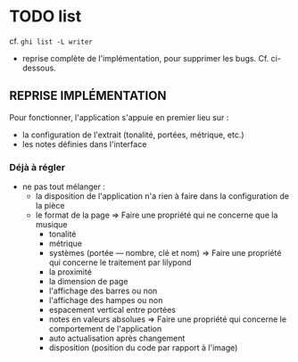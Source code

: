 # TODO list

cf. `ghi list -L writer`

* reprise complète de l'implémentation, pour supprimer les bugs. Cf. ci-dessous.


## REPRISE IMPLÉMENTATION

Pour fonctionner, l'application s'appuie en premier lieu sur :

* la configuration de l'extrait (tonalité, portées, métrique, etc.)
* les notes définies dans l'interface

### Déjà à régler 

* ne pas tout mélanger : 
  - la disposition de l'application n'a rien à faire dans la configuration de la pièce
  - le format de la page
  => Faire une propriété qui ne concerne que la musique
    - tonalité
    - métrique
    - systèmes (portée — nombre, clé et nom)
  => Faire une propriété qui concerne le traitement par lilypond
    - la proximité
    - la dimension de page
    - l'affichage des barres ou non
    - l'affichage des hampes ou non
    - espacement vertical entre portées
    - notes en valeurs absolues
  => Faire une propriété qui concerne le comportement de l'application
    - auto actualisation après changement
    - disposition (position du code par rapport à l'image)
